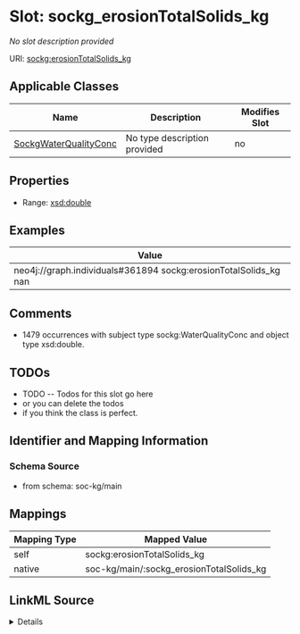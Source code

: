 

# Slot: sockg_erosionTotalSolids_kg


_No slot description provided_





URI: [sockg:erosionTotalSolids_kg](http://www.semanticweb.org/sockg/ontologies/2024/0/soil-carbon-ontology/erosionTotalSolids_kg)



<!-- no inheritance hierarchy -->





## Applicable Classes

| Name | Description | Modifies Slot |
| --- | --- | --- |
| [SockgWaterQualityConc](../classes/SockgWaterQualityConc.md) | No type description provided |  no  |







## Properties

* Range: [xsd:double](http://www.w3.org/2001/XMLSchema#double)






## Examples

| Value |
| --- |
| neo4j://graph.individuals#361894 sockg:erosionTotalSolids_kg nan |

## Comments

* 1479 occurrences with subject type sockg:WaterQualityConc and object type xsd:double.

## TODOs

* TODO -- Todos for this slot go here
* or you can delete the todos
* if you think the class is perfect.

## Identifier and Mapping Information







### Schema Source


* from schema: soc-kg/main




## Mappings

| Mapping Type | Mapped Value |
| ---  | ---  |
| self | sockg:erosionTotalSolids_kg |
| native | soc-kg/main/:sockg_erosionTotalSolids_kg |




## LinkML Source

<details>
```yaml
name: sockg_erosionTotalSolids_kg
description: No slot description provided
todos:
- TODO -- Todos for this slot go here
- or you can delete the todos
- if you think the class is perfect.
comments:
- 1479 occurrences with subject type sockg:WaterQualityConc and object type xsd:double.
examples:
- value: neo4j://graph.individuals#361894 sockg:erosionTotalSolids_kg nan
from_schema: soc-kg/main
rank: 1000
slot_uri: sockg:erosionTotalSolids_kg
alias: sockg_erosionTotalSolids_kg
domain_of:
- sockg_WaterQualityConc
range: double

```
</details>